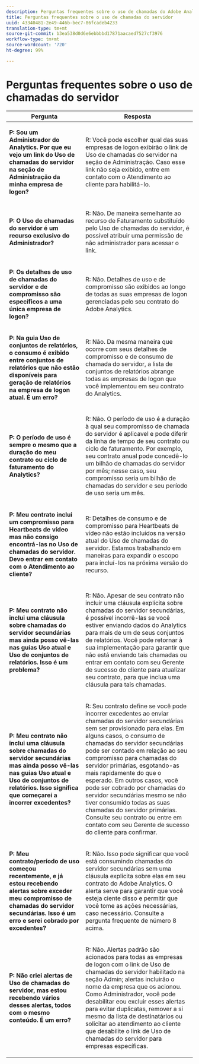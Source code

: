 ```yaml
---
description: Perguntas frequentes sobre o uso de chamadas do Adobe Analytics Server
title: Perguntas frequentes sobre o uso de chamadas do servidor
uuid: 43340481-2e49-446b-bec7-86fcadeb4233
translation-type: tm+mt
source-git-commit: b3ea538d0d6e6ebbbbd17871aacaed7527cf3976
workflow-type: tm+mt
source-wordcount: '720'
ht-degree: 99%

---
```



# Perguntas frequentes sobre o uso de chamadas do servidor

<table id="table_10384E2010B849708AE9462BB2B43438"> 
 <thead> 
  <tr> 
   <th colname="col1" class="entry"> Pergunta </th> 
   <th colname="col2" class="entry"> Resposta </th> 
  </tr> 
 </thead>
 <tbody> 
  <tr> 
   <td colname="col1"> <p><b>P: Sou um Administrador do Analytics. Por que eu vejo um link do Uso de chamadas do servidor na seção de Administração da minha empresa de logon?</b> </p> </td> 
   <td colname="col2"> <p>R: Você pode escolher qual das suas empresas de logon exibirão o link de Uso de chamadas do servidor na seção de Administração. Caso esse link não seja exibido, entre em contato com o Atendimento ao cliente para habilitá-lo. </p> </td> 
  </tr> 
  <tr> 
   <td colname="col1"> <p><b>P: O Uso de chamadas do servidor é um recurso exclusivo do Administrador?</b> </p> </td> 
   <td colname="col2"> <p>R: Não. De maneira semelhante ao recurso de Faturamento substituído pelo Uso de chamadas do servidor, é possível atribuir uma permissão de não administrador para acessar o link. </p> </td> 
  </tr> 
  <tr> 
   <td colname="col1"> <p><b>P: Os detalhes de uso de chamadas do servidor e de compromisso são específicos a uma única empresa de logon?</b> </p> </td> 
   <td colname="col2"> <p>R: Não. Detalhes de uso e de compromisso são exibidos ao longo de todas as suas empresas de logon gerenciadas pelo seu contrato do Adobe Analytics. </p> </td> 
  </tr> 
  <tr> 
   <td colname="col1"> <p><b>P: Na guia Uso de conjuntos de relatórios, o consumo é exibido entre conjuntos de relatórios que não estão disponíveis para geração de relatórios na empresa de logon atual. É um erro? </b> </p> </td> 
   <td colname="col2"> <p>R: Não. Da mesma maneira que ocorre com seus detalhes de compromisso e de consumo de chamada do servidor, a lista de conjuntos de relatórios abrange todas as empresas de logon que você implementou em seu contrato do Analytics. </p> </td> 
  </tr> 
  <tr> 
   <td colname="col1"> <p><b>P: O período de uso é sempre o mesmo que a duração do meu contrato ou ciclo de faturamento do Analytics?</b> </p> </td> 
   <td colname="col2"> <p>R: Não. O período de uso é a duração à qual seu compromisso de chamada do servidor é aplicavel e pode diferir da linha de tempo de seu contrato ou ciclo de faturamento. Por exemplo, seu contrato anual pode concedê-lo um bilhão de chamadas do servidor por mês; nesse caso, seu compromisso seria um bilhão de chamadas do servidor e seu período de uso seria um mês. </p> </td> 
  </tr> 
  <tr> 
   <td colname="col1"> <p><b>P: Meu contrato inclui um compromisso para Heartbeats de vídeo mas não consigo encontrá-las no Uso de chamadas do servidor. Devo entrar em contato com o Atendimento ao cliente?</b> </p> </td> 
   <td colname="col2"> <p>R: Detalhes de consumo e de compromisso para Heartbeats de vídeo não estão incluídos na versão atual do Uso de chamadas do servidor. Estamos trabalhando em maneiras para expandir o escopo para incluí-los na próxima versão do recurso. </p> </td> 
  </tr> 
  <tr> 
   <td colname="col1"> <p><b>P: Meu contrato não inclui uma cláusula sobre chamadas do servidor secundárias mas ainda posso vê-las nas guias Uso atual e Uso de conjuntos de relatórios. Isso é um problema? </b> </p> </td> 
   <td colname="col2"> <p>R: Não. Apesar de seu contrato não incluir uma cláusula explícita sobre chamadas do servidor secundárias, é possível incorrê-las se você estiver enviando dados do Analytics para mais de um de seus conjuntos de relatórios. Você pode retornar à sua implementação para garantir que não está enviando tais chamadas ou entrar em contato com seu Gerente de sucesso do cliente para atualizar seu contrato, para que inclua uma cláusula para tais chamadas. </p> </td> 
  </tr> 
  <tr> 
   <td colname="col1"> <p><b>P: Meu contrato não inclui uma cláusula sobre chamadas do servidor secundárias mas ainda posso vê-las nas guias Uso atual e Uso de conjuntos de relatórios. Isso significa que começarei a incorrer excedentes?</b> </p> </td> 
   <td colname="col2"> <p>R: Seu contrato define se você pode incorrer excedentes ao enviar chamadas do servidor secundárias sem ser provisionado para elas. Em alguns casos, o consumo de chamadas do servidor secundárias pode ser contado em relação ao seu compromisso para chamadas do servidor primárias, esgotando-as mais rapidamente do que o esperado. Em outros casos, você pode ser cobrado por chamadas do servidor secundárias mesmo se não tiver consumido todas as suas chamadas do servidor primárias. Consulte seu contrato ou entre em contato com seu Gerente de sucesso do cliente para confirmar. </p> </td> 
  </tr> 
  <tr> 
   <td colname="col1"> <p><b>P: Meu contrato/período de uso começou recentemente, e já estou recebendo alertas sobre exceder meu compromisso de chamadas do servidor secundárias. Isso é um erro e serei cobrado por excedentes? </b> </p> </td> 
   <td colname="col2"> <p>R: Não. Isso pode significar que você está consumindo chamadas do servidor secundárias sem uma cláusula explícita sobre elas em seu contrato do Adobe Analytics. O alerta serve para garantir que você esteja ciente disso e permitir que você tome as ações necessárias, caso necessário. Consulte a pergunta frequente de número 8 acima. </p> </td> 
  </tr> 
  <tr> 
   <td colname="col1"> <p><b>P: Não criei alertas de Uso de chamadas do servidor, mas estou recebendo vários desses alertas, todos com o mesmo conteúdo. É um erro? </b> </p> </td> 
   <td colname="col2"> <p>R: Não. Alertas padrão são acionados para todas as empresas de logon com o link de Uso de chamadas do servidor habilitado na seção Admin; alertas incluirão o nome da empresa que os acionou. Como Administrador, você pode desabilitar eou excluir esses alertas para evitar duplicatas, remover a si mesmo da lista de destinatários ou solicitar ao atendimento ao cliente que desabilite o link de Uso de chamadas do servidor para empresas específicas. </p> </td> 
  </tr> 
 </tbody> 
</table>

